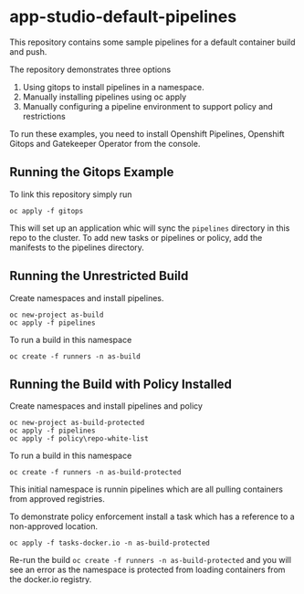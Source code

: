 # app-studio-default-pipelines

This repository contains some sample pipelines for a default container build and push.

The repository demonstrates three options

1. Using gitops to install pipelines in a namespace.
2. Manually installing pipelines using oc apply
3. Manually configuring a pipeline environment to support policy and restrictions 

To run these examples, you need to install Openshift Pipelines, Openshift Gitops and Gatekeeper Operator from the console. 

## Running the Gitops Example 
To link this repository simply run 
```
oc apply -f gitops
```

This will set up an application whic will sync the `pipelines` directory in this repo to the cluster.
To add new tasks or pipelines or policy, add the manifests to the pipelines directory.

## Running the Unrestricted Build 

Create namespaces and install pipelines. 
```
oc new-project as-build
oc apply -f pipelines
```
To run a build in this namespace

``` 
oc create -f runners -n as-build
```
## Running the  Build with Policy Installed

Create namespaces and install pipelines and policy 
```
oc new-project as-build-protected
oc apply -f pipelines
oc apply -f policy\repo-white-list   
```
To run a build in this namespace

``` 
oc create -f runners -n as-build-protected
```
This initial namespace is runnin pipelines which are all pulling containers from approved registries.

To demonstrate policy enforcement install a task which has a reference to a non-approved location.
```
oc apply -f tasks-docker.io -n as-build-protected
```

Re-run the build `oc create -f runners -n as-build-protected` and you will see an error as the namespace is protected from loading containers from the docker.io registry.



